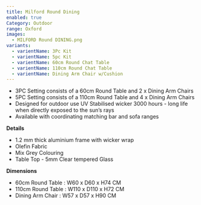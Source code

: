 ```yaml
---
title: Milford Round Dining
enabled: true
Category: Outdoor
range: Oxford
images:
  - MILFORD Round DINING.png
variants:
  - varientName: 3Pc Kit
  - varientName: 5pc Kit
  - varientName: 60cm Round Chat Table
  - varientName: 110cm Round Chat Table
  - varientName: Dining Arm Chair w/Cushion
---
```

* 3PC Setting consists of a 60cm Round Table and 2 x Dining Arm Chairs
* 5PC Setting consists of a 110cm Round Table and 4 x Dining Arm Chairs
* Designed for outdoor use UV Stabilised wicker 3000 hours  - long life when directly exposed to the sun’s rays
* Available with coordinating matching bar and sofa ranges

**Details**
* 1.2 mm thick aluminium frame with wicker wrap
* Olefin Fabric
* Mix Grey Colouring
* Table Top - 5mm Clear tempered Glass


**Dimensions**
* 60cm Round Table : W60 x D60 x H74 CM
* 110cm Round Table : W110 x D110 x H72 CM
* Dining Arm Chair : W57 x D57 x H90 CM